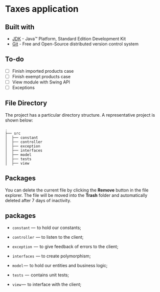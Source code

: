 # Taxes application

## Built with

 - [JDK](http://www.oracle.com/technetwork/java/javase/downloads/jdk8-downloads-2133151.html)  - Java™ Platform, Standard Edition Development Kit
 -  [Git](https://git-scm.com/)  - Free and Open-Source distributed version control system

## To-do

 - [ ] Finish imported products case
 - [ ] Finish exempt products case
 - [ ] View module with Swing API
 - [ ] Exceptions

## File Directory
The project has a particular directory structure. A representative project is shown below:
```
.
├── src
│  ├── constant
│  ├── controller
│  ├── exception
│  ├── interfaces
│  ├── model
│  ├── tests
│  ├── view
```
## Packages

You can delete the current file by clicking the **Remove** button in the file explorer. The file will be moved into the **Trash** folder and automatically deleted after 7 days of inactivity.
## packages

-   `constant` —  to hold our constants;
    
-   `controller`  — to listen to the client;
    
-   `exception`  —  to give feedback of errors to the client;
-   `interfaces`  — to create polymorphism;
-   `model` —     to  hold our entities and business logic;
-   `tests`  —  contains unit tests;
-   `view` —  to interface with the client;
